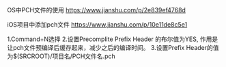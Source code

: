  OS中PCH文件的使用
https://www.jianshu.com/p/2e839ef4768d



iOS项目中添加pch文件
https://www.jianshu.com/p/10e11de8c5e1



1.Command+N选择
2.设置Precomplite Prefix Header 的布尔值为YES,
作用是让pch文件预编译后缓存起来，减少之后的编译时间。
3.设置Prefix Header的值为$(SRCROOT)/项目名/PCH文件名.pch
